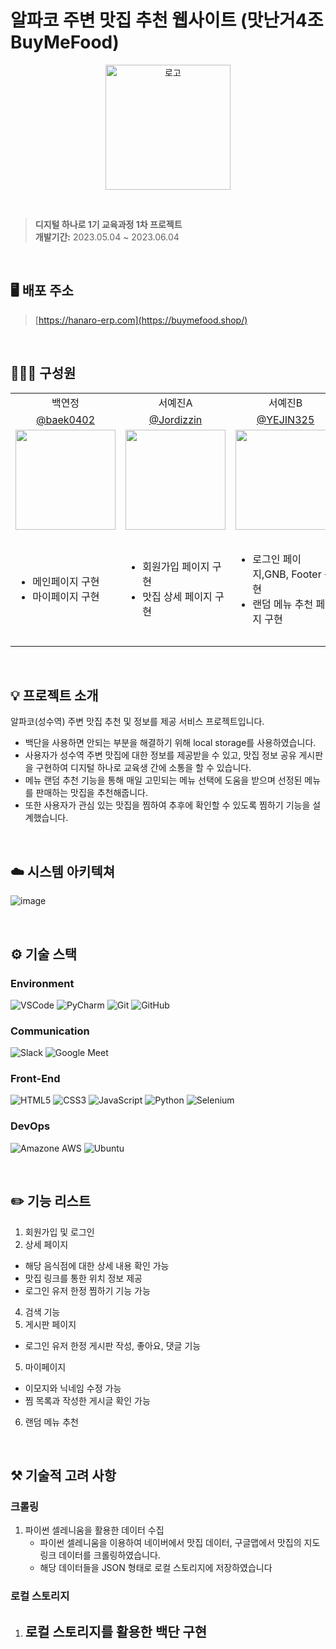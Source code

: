# 알파코 주변 맛집 추천 웹사이트 (맛난거4조 BuyMeFood)

<p align="center"><img src="https://github.com/baek0402/buyMeFood/assets/84756243/6f8f6ec3-9d67-4d0d-bb0f-9a0b1ad5bcb0" alt="로고" width="200px"></p>

<br>

> **디지털 하나로 1기 교육과정 1차 프로젝트**<br>
> **개발기간:** 2023.05.04 ~ 2023.06.04</p>

<br>

## 🖥️ 배포 주소
> [https://hanaro-erp.com](https://buymefood.shop/)

<br>

## 🙋🏻‍♀️ 구성원
<table>
    <tr>
        <td align="center">백연정</td>
        <td align="center">서예진A</td>
        <td align="center">서예진B</td>
        <td align="center">이병석</td>
        <td align="center">성창</td>
    </tr>
    <tr>
        <td align="center"><a href="https://github.com/baek0402">@baek0402</a></td>
        <td align="center"><a href="https://github.com/Jordizzin">@Jordizzin</a></td>
        <td align="center"><a href="https://github.com/YEJIN325">@YEJIN325</a></td>
        <td align="center"><a href="https://github.com/kylesung0520">@kylesung0520</a></td>
        <td align="center"><a href="https://github.com/leebyeongseok">@leebeongseok</a></td>
    </tr>
    <tr>
        <td align="center"><span> <img width="160px" src="https://github.com/baek0402/buyMeFood/assets/84756243/319a4d1f-3716-4356-8f4b-d267d59746ed" ></span></td>
        <td align="center"><span> <img width="160px" src="https://github.com/baek0402/buyMeFood/assets/84756243/37f2d941-508f-4097-83d4-a330c0de2ce2" ></span></td>
        <td align="center"><span> <img width="160px" src="https://github.com/baek0402/buyMeFood/assets/84756243/5411a8cf-0a48-4f62-8960-49182c83bd91" ></span></td>
        <td align="center"><span> <img width="160px" src="https://github.com/baek0402/buyMeFood/assets/84756243/785f104b-87af-49bd-a485-4a2c7e9b6393" ></span></td>
        <td align="center"><span> <img width="160px" src="https://github.com/baek0402/buyMeFood/assets/84756243/aca14750-36f7-4fe8-a5b8-a39a002fb0d0" ></span></td>
    </tr>
    <tr>
        <td>
            <ul>
                <li>메인페이지 구현</li>
                <li>마이페이지 구현</li>
            </ul>
        </td>
      <td>
            <ul>
                <li>회원가입 페이지 구현</li>
                <li>맛집 상세 페이지 구현</li>
            </ul>
      </td>
      <td>
          <ul>
              <li>로그인 페이지,GNB, Footer 구현</li>
              <li>랜덤 메뉴 추천 페이지 구현</li>
          </ul>
      </td>
      <td>
          <ul>
              <li>검색결과페이지, 게시판 작성 페이지 구현</li>
              <li>프로젝트 배포</li>
          </ul>
      </td>
      <td>
          <ul>
              <li>게시판 페이지, 아이디/비밀번호 찾기 페이지 구현</li>
              <li>맛집 리스트 크롤링,전반적인 JS 기능 보완</li>
          </ul>
      </td>
    </tr>
  
</table>

<br>

## 💡 프로젝트 소개
알파코(성수역) 주변 맛집 추천 및 정보를 제공 서비스 프로젝트입니다. <br>

- 백단을 사용하면 안되는 부분을 해결하기 위해 local storage를 사용하였습니다.
- 사용자가 성수역 주변 맛집에 대한 정보를 제공받을 수 있고, 맛집 정보 공유 게시판을 구현하여 디지털 하나로 교육생 간에 소통을 할 수 있습니다.
- 메뉴 랜덤 추천 기능을 통해 매일 고민되는 메뉴 선택에 도움을 받으며 선정된 메뉴를 판매하는 맛집을 추천해줍니다.
- 또한 사용자가 관심 있는 맛집을 찜하여 추후에 확인할 수 있도록 찜하기 기능을 설계했습니다.

<br>

## ☁️ 시스템 아키텍쳐
![image](https://github.com/baek0402/buyMeFood/assets/84756243/aca36763-35f6-4deb-a888-abd4cf51a677)

<br>

## ⚙️ 기술 스택
### Environment
![VSCode](https://img.shields.io/badge/Visual%20Studio%20Code-007ACC?style=flat-square&logo=Visual%20Studio%20Code&logoColor=white)
![PyCharm](https://img.shields.io/badge/PyCharm-000000?style=flat-square&logo=PyCharm&logoColor=white)
![Git](https://img.shields.io/badge/git-F05032.svg?style=for-the-badge&logo=git&logoColor=white)
![GitHub](https://img.shields.io/badge/github-181717.svg?style=for-the-badge&logo=github&logoColor=white)
### Communication
![Slack](https://img.shields.io/badge/Slack-4A154B?style=for-the-badge&logo=slack&logoColor=white)
![Google Meet](https://img.shields.io/badge/Google%20Meet-00897B?style=for-the-badge&logo=google-meet&logoColor=white)
### Front-End
![HTML5](https://img.shields.io/badge/html5-%23E34F26.svg?style=for-the-badge&logo=html5&logoColor=white)
![CSS3](https://img.shields.io/badge/css3-%231572B6.svg?style=for-the-badge&logo=css3&logoColor=white)
![JavaScript](https://img.shields.io/badge/javascript-F7DF1E.svg?style=for-the-badge&logo=javascript&logoColor=black)
![Python](https://img.shields.io/badge/Python-3776AB?style=flat-square&logo=Python&logoColor=white)
![Selenium](https://img.shields.io/badge/Selenium-43B02A?style=flat-square&logo=Selenium&logoColor=white)
### DevOps
![Amazone AWS](https://img.shields.io/badge/Amazon%20AWS-232F3E?style=flat-square&logo=amazonaws&logoColor=white)
![Ubuntu](https://img.shields.io/badge/Ubuntu-E95420?style=flat-square&logo=Ubuntu&logoColor=white)

<br>

## ✏️ 기능 리스트
1. 회원가입 및 로그인
2. 상세 페이지
- 해당 음식점에 대한 상세 내용 확인 가능
- 맛집 링크를 통한 위치 정보 제공
- 로그인 유저 한정 찜하기 기능 가능
4. 검색 기능
5. 게시판 페이지
- 로그인 유저 한정 게시판 작성, 좋아요, 댓글 기능
5. 마이페이지
- 이모지와 닉네임 수정 가능
- 찜 목록과 작성한 게시글 확인 가능
6. 랜덤 메뉴 추천

<br>

## ⚒️ 기술적 고려 사항
### 크롤링
1.  파이썬 셀레니움을 활용한 데이터 수집
    - 파이썬 셀레니움을 이용하여 네이버에서 맛집 데이터, 구글맵에서 맛집의 지도 링크 데이터를 크롤링하였습니다.
    - 해당 데이터들을 JSON 형태로 로컬 스토리지에 저장하였습니다
### 로컬 스토리지
1.  로컬 스토리지를 활용한 백단 구현
    - 

